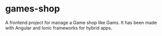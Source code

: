 # games-shop
A frontend project for manage a Game shop like Gams. It has been made with Angular and Ionic frameworks for hybrid apps.
